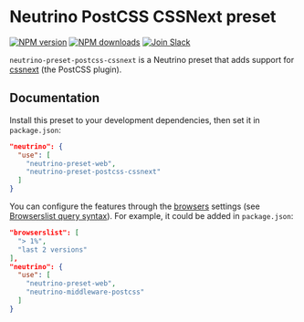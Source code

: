 # Neutrino PostCSS CSSNext preset
[![NPM version][npm-image]][npm-url] [![NPM downloads][npm-downloads]][npm-url]
[![Join Slack][slack-image]][slack-url]

`neutrino-preset-postcss-cssnext` is a Neutrino preset that adds support for
[cssnext][cssnext] (the PostCSS plugin).

## Documentation

Install this preset to your development dependencies, then set it in
`package.json`:

```json
"neutrino": {
  "use": [
    "neutrino-preset-web",
    "neutrino-preset-postcss-cssnext"
  ]
}
```

You can configure the features through the [browsers][cssnext-browserslist]
settings (see [Browserslist query syntax][browserslist-docs]). For example, it
could be added in `package.json`:

```json
"browserslist": [
  "> 1%",
  "last 2 versions"
],
"neutrino": {
  "use": [
    "neutrino-preset-web",
    "neutrino-middleware-postcss"
  ]
}
```

[cssnext]: http://cssnext.io/
[cssnext-browserslist]: http://cssnext.io/usage/#browsers
[browserslist-docs]: https://github.com/ai/browserslist#queries
[npm-image]: https://img.shields.io/npm/v/neutrino-preset-postcss-cssnext.svg
[npm-downloads]: https://img.shields.io/npm/dt/neutrino-preset-postcss-cssnext.svg
[npm-url]: https://npmjs.org/package/neutrino-preset-postcss-cssnext
[slack-image]: https://neutrino-slack.herokuapp.com/badge.svg
[slack-url]: https://neutrino-slack.herokuapp.com/
